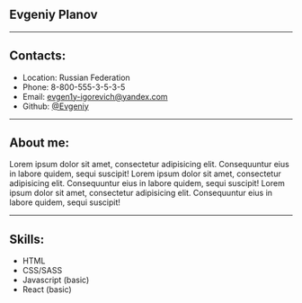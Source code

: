 ## Evgeniy Planov
- - - 
## Contacts:
* Location: Russian Federation
* Phone: 8-800-555-3-5-3-5
* Email: evgen1y-igorevich@yandex.com
* Github: [@Evgeniy](https://github.com/Vo1webstvo "Описание")
- - - 
## About me:
Lorem ipsum dolor sit amet, consectetur adipisicing elit. Consequuntur eius in labore quidem, sequi suscipit!
Lorem ipsum dolor sit amet, consectetur adipisicing elit. Consequuntur eius in labore quidem, sequi suscipit! 
Lorem ipsum dolor sit amet, consectetur adipisicing elit. Consequuntur eius in labore quidem, sequi suscipit! 
- - - 
## Skills:
* HTML
* CSS/SASS
* Javascript (basic)
* React (basic)
